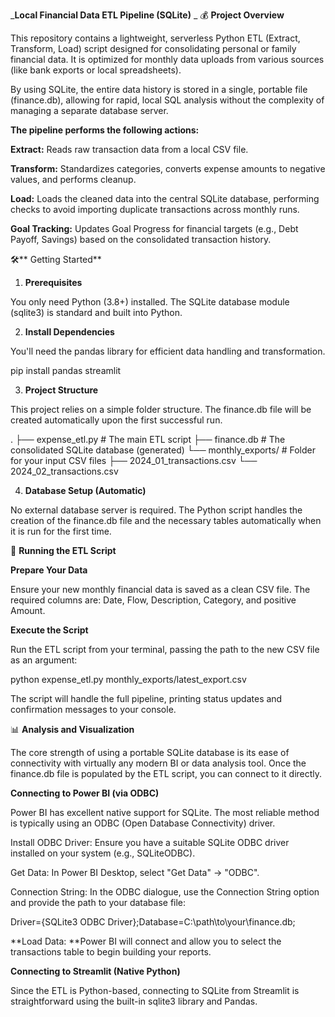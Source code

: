 _**Local Financial Data ETL Pipeline (SQLite)**
_
💰 **Project Overview**

This repository contains a lightweight, serverless Python ETL (Extract, Transform, Load) script designed for consolidating personal or family financial data. It is optimized for monthly data uploads from various sources (like bank exports or local spreadsheets).

By using SQLite, the entire data history is stored in a single, portable file (finance.db), allowing for rapid, local SQL analysis without the complexity of managing a separate database server.

**The pipeline performs the following actions:**

**Extract:** Reads raw transaction data from a local CSV file.

**Transform:** Standardizes categories, converts expense amounts to negative values, and performs cleanup.

**Load:** Loads the cleaned data into the central SQLite database, performing checks to avoid importing duplicate transactions across monthly runs.

**Goal Tracking:** Updates Goal Progress for financial targets (e.g., Debt Payoff, Savings) based on the consolidated transaction history.

🛠️** Getting Started**

1. **Prerequisites**

You only need Python (3.8+) installed. The SQLite database module (sqlite3) is standard and built into Python.

2. **Install Dependencies**

You'll need the pandas library for efficient data handling and transformation.

pip install pandas streamlit


3. **Project Structure**

This project relies on a simple folder structure. The finance.db file will be created automatically upon the first successful run.

.
├── expense_etl.py    # The main ETL script
├── finance.db        # The consolidated SQLite database (generated)
└── monthly_exports/  # Folder for your input CSV files
    ├── 2024_01_transactions.csv
    └── 2024_02_transactions.csv


4. **Database Setup (Automatic)**

No external database server is required. The Python script handles the creation of the finance.db file and the necessary tables automatically when it is run for the first time.

🏃 **Running the ETL Script**

**Prepare Your Data**

Ensure your new monthly financial data is saved as a clean CSV file. The required columns are: Date, Flow, Description, Category, and positive Amount.

**Execute the Script**

Run the ETL script from your terminal, passing the path to the new CSV file as an argument:

python expense_etl.py monthly_exports/latest_export.csv


The script will handle the full pipeline, printing status updates and confirmation messages to your console.

📊 **Analysis and Visualization**

The core strength of using a portable SQLite database is its ease of connectivity with virtually any modern BI or data analysis tool. Once the finance.db file is populated by the ETL script, you can connect to it directly.

**Connecting to Power BI (via ODBC)**

Power BI has excellent native support for SQLite. The most reliable method is typically using an ODBC (Open Database Connectivity) driver.

Install ODBC Driver: Ensure you have a suitable SQLite ODBC driver installed on your system (e.g., SQLiteODBC).

Get Data: In Power BI Desktop, select "Get Data" -> "ODBC".

Connection String: In the ODBC dialogue, use the Connection String option and provide the path to your database file:

Driver={SQLite3 ODBC Driver};Database=C:\path\to\your\finance.db;


**Load Data: **Power BI will connect and allow you to select the transactions table to begin building your reports.

**Connecting to Streamlit (Native Python)**

Since the ETL is Python-based, connecting to SQLite from Streamlit is straightforward using the built-in sqlite3 library and Pandas. 


